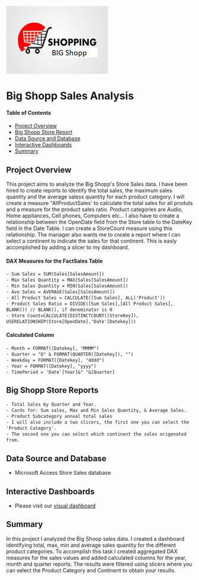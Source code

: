 ![header_pic](images/shop.png)

# Big Shopp Sales Analysis

#### Table of Contents  

* [Project Overview](#project-overview)
* [Big Shopp Store Report](#big-shopp-store-reports)
* [Data Source and Database](#Data-Source-and-Database)
* [Interactive Dashboards](#Interactive-Dashboards)
* [Summary](#summary)

## Project Overview
This project aims to analyze the Big Shopp's Store Sales data. I have been hired to create reports to identify the total sales, the maximum sales quantity and the average saless quantity for each product category. I will create a measure "AllProductSales' to calculate the total sales for all produts and a measure for the product sales ratio.
Product categories are Audio, Home appliances, Cell phones, Computers etc... I also have to create a relationship between the OpenDate field from the Store table to the DateKey field in the Date Table. I can create a StoreCount measure using this relationship. The manager also wants me to create a report where I can select a continent to indicate the sales for that continent. This is easly accomplished by adding a slicer to my dashboard.

#### DAX Measures for the FactSales Table
	- Sum Sales = SUM(Sales[SalesAmount])
	- Max Sales Quantity = MAX(Sales[SalesAmount])
	- Min Sales Quantity = MIN(Sales[SalesAmount])
	- Ave Sales = AVERAGE(Sales[SalesAmount])
	- All Product Sales = CALCULATE([Sum Sales], ALL('Product'))
	- Product Sales Ratio = DIVIDE([Sum Sales],[All Product Sales], BLANK()) // BLANK(), if denominator is 0
	- Store Count=CALCULATE(DISTINCTCOUNT([StoreKey]), USERELATIONSHIP(Store[OpenDate],'Date'[Datekey]))

#### Calculated Column
	- Month = FORMAT([Datekey], "MMMM")
	- Quarter = "Q" & FORMAT(QUARTER([Datekey]), "")
	- Weekday = FORMAT([Datekey], "dddd")
	- Year = FORMAT([Datekey], "yyyy")
	- TimePeriod = 'Date'[Year]&" "&[Quarter]

## Big Shopp Store Reports
	- Total Sales by Quarter and Year.
	- Cards for: Sum sales, Max and Min Sales Quantity, & Average Sales.
	- Product Subcategory annual total sales
	- I will also include a two slicers, the first one you can select the 'Product Category'.
	- The second one you can select which continent the sales origenated from.

## Data Source and Database
- Microsoft Access Store Sales database

## Interactive Dashboards
- Please visit our [visual dashboard](https://app.powerbi.com/groups/me/reports/f406054b-a18f-492f-8934-274662428865/ReportSection?noSignUpCheck=1&redirectedFromSignup=1&ScenarioId=signup)

## Summary
In this project I analyzed the Big Shoop sales data. I created a dashboard identifying total, max, min and average sales quantity for the different product categories. To accomplish this task I created aggregated DAX measures for the sales values and added calculated columns for the year, month and quarter reports.  The results were filtered using slicers where you can select the Product Category and Continent to obtain your results.
